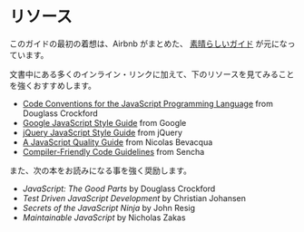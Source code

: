 # リソース

このガイドの最初の着想は、Airbnb がまとめた、
[素晴らしいガイド](https://github.com/airbnb/javascript)
が元になっています。

文書中にある多くのインライン・リンクに加えて、下のリソースを見てみることを強くおすすめします。

  - [Code Conventions for the JavaScript Programming Language](http://javascript.crockford.com/code.html) from Douglass Crockford
  - [Google JavaScript Style Guide](http://google-styleguide.googlecode.com/svn/trunk/javascriptguide.xml) from Google
  - [jQuery JavaScript Style Guide](http://contribute.jquery.org/style-guide/js/) from jQuery
  - [A JavaScript Quality Guide](https://github.com/bevacqua/js) from Nicolas Bevacqua
  - [Compiler-Friendly Code Guidelines](http://docs.sencha.com/cmd/5.x/cmd_compiler.html) from Sencha


また、次の本をお読みになる事を強く奨励します。

  - _JavaScript: The Good Parts_ by Douglass Crockford
  - _Test Driven JavaScript Development_ by Christian Johansen
  - _Secrets of the JavaScript Ninja_ by John Resig
  - _Maintainable JavaScript_ by Nicholas Zakas
